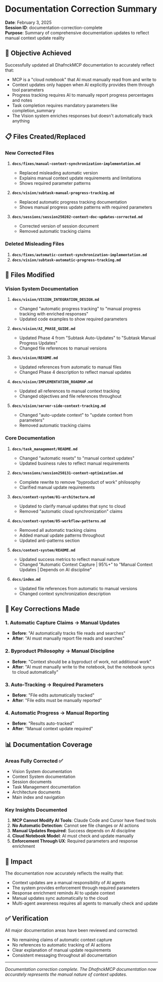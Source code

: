 # Documentation Correction Summary
**Date**: February 3, 2025  
**Session ID**: documentation-correction-complete  
**Purpose**: Summary of comprehensive documentation updates to reflect manual context update reality

## 🎯 Objective Achieved

Successfully updated all DhafnckMCP documentation to accurately reflect that:
- MCP is a "cloud notebook" that AI must manually read from and write to
- Context updates only happen when AI explicitly provides them through tool parameters
- Progress tracking requires AI to manually report progress percentages and notes
- Task completion requires mandatory parameters like completion_summary
- The Vision system enriches responses but doesn't automatically track anything

## 📋 Files Created/Replaced

### New Corrected Files
1. **`docs/fixes/manual-context-synchronization-implementation.md`**
   - Replaced misleading automatic version
   - Explains manual context update requirements and limitations
   - Shows required parameter patterns

2. **`docs/vision/subtask-manual-progress-tracking.md`**
   - Replaced automatic progress tracking documentation
   - Shows manual progress update patterns with required parameters

3. **`docs/sessions/session250202-context-doc-updates-corrected.md`**
   - Corrected version of session document
   - Removed automatic tracking claims

### Deleted Misleading Files
1. **`docs/fixes/automatic-context-synchronization-implementation.md`**
2. **`docs/vision/subtask-automatic-progress-tracking.md`**

## 📝 Files Modified

### Vision System Documentation
1. **`docs/vision/VISION_INTEGRATION_DESIGN.md`**
   - Changed "automatic progress tracking" to "manual progress tracking with enriched responses"
   - Updated code examples to show required parameters

2. **`docs/vision/AI_PHASE_GUIDE.md`**
   - Updated Phase 4 from "Subtask Auto-Updates" to "Subtask Manual Progress Updates"
   - Changed file references to manual versions

3. **`docs/vision/README.md`**
   - Updated references from automatic to manual files
   - Changed Phase 4 description to reflect manual updates

4. **`docs/vision/IMPLEMENTATION_ROADMAP.md`**
   - Updated all references to manual context tracking
   - Changed objectives and file references throughout

5. **`docs/vision/server-side-context-tracking.md`**
   - Changed "auto-update context" to "update context from parameters"
   - Removed automatic tracking claims

### Core Documentation
1. **`docs/task_management/README.md`**
   - Changed "automatic resets" to "manual context updates"
   - Updated business rules to reflect manual requirements

2. **`docs/sessions/session250131-context-optimization.md`**
   - Complete rewrite to remove "byproduct of work" philosophy
   - Clarified manual update requirements

3. **`docs/context-system/01-architecture.md`**
   - Updated to clarify manual updates that sync to cloud
   - Removed "automatic cloud synchronization" claims

4. **`docs/context-system/05-workflow-patterns.md`**
   - Removed all automatic tracking claims
   - Added manual update patterns throughout
   - Updated anti-patterns section

5. **`docs/context-system/README.md`**
   - Updated success metrics to reflect manual nature
   - Changed "Automatic Context Capture | 95%+" to "Manual Context Updates | Depends on AI discipline"

6. **`docs/index.md`**
   - Updated file references from automatic to manual versions
   - Changed context synchronization description

## 🔑 Key Corrections Made

### 1. Automatic Capture Claims → Manual Updates
- **Before**: "AI automatically tracks file reads and searches"
- **After**: "AI must manually report file reads and searches"

### 2. Byproduct Philosophy → Manual Discipline
- **Before**: "Context should be a byproduct of work, not additional work"
- **After**: "AI must manually write to the notebook, but the notebook syncs to cloud automatically"

### 3. Auto-Tracking → Required Parameters
- **Before**: "File edits automatically tracked"
- **After**: "File edits must be manually reported"

### 4. Automatic Progress → Manual Reporting
- **Before**: "Results auto-tracked"
- **After**: "Manual context update required"

## 📊 Documentation Coverage

### Areas Fully Corrected ✅
- Vision System documentation
- Context System documentation
- Session documents
- Task Management documentation
- Architecture documents
- Main index and navigation

### Key Insights Documented
1. **MCP Cannot Modify AI Tools**: Claude Code and Cursor have fixed tools
2. **No Automatic Detection**: Cannot see file changes or AI actions
3. **Manual Updates Required**: Success depends on AI discipline
4. **Cloud Notebook Model**: AI must check and update manually
5. **Enforcement Through UX**: Required parameters and response enrichment

## 🚀 Impact

The documentation now accurately reflects the reality that:
- Context updates are a manual responsibility of AI agents
- The system provides enforcement through required parameters
- Response enrichment reminds AI to update context
- Manual updates sync automatically to the cloud
- Multi-agent awareness requires all agents to manually check and update

## ✅ Verification

All major documentation areas have been reviewed and corrected:
- No remaining claims of automatic context capture
- No references to automatic tracking of AI actions
- Clear explanation of manual update requirements
- Consistent messaging throughout all documentation

---
*Documentation correction complete. The DhafnckMCP documentation now accurately represents the manual nature of context updates.*